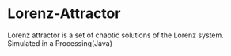# Lorenz-Attractor
 Lorenz attractor is a set of chaotic solutions of the Lorenz system. Simulated in a Processing(Java)
